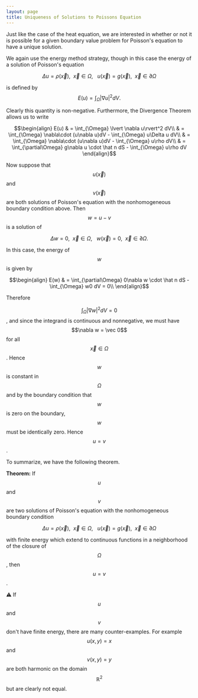 ```yaml
---
layout: page
title: Uniqueness of Solutions to Poissons Equation
---
```


Just like the case of the heat equation, we are interested in whether or not it
is possible for a given boundary value problem for Poisson's equation to have a
unique solution.

We again use the energy method strategy, though in this case the energy of a solution of Poisson's equation

$$\Delta u= \rho(\vec x),\ \ \vec x\in\Omega,\ \ \ u(\vec x) = g(\vec x),\ \ \vec x\in\partial\Omega$$

is defined by 
$$E(u)  = \int_{\Omega} \lvert \nabla u\rvert^2 dV.$$

Clearly this quantity is non-negative.
Furthermore, the Divergence Theorem allows us to write

$$\begin{align}
E(u)
& = \int_{\Omega} \lvert \nabla u\rvert^2 dV\\
& = \int_{\Omega} \nabla\cdot (u\nabla u)dV - \int_{\Omega} u\Delta u dV\\
& = \int_{\Omega} \nabla\cdot (u\nabla u)dV - \int_{\Omega} u\rho dV\\
& = \int_{\partial\Omega} g\nabla u \cdot \hat n dS - \int_{\Omega} u\rho dV
\end{align}$$


Now suppose that $$u(\vec x)$$ and $$v(\vec x)$$ are both solutions of Poisson's equation with the nonhomogeneous boundary condition above.
Then $$w = u-v$$ is a solution of 

$$\Delta w= 0,\ \ \vec x\in\Omega,\ \ \ w(\vec x) = 0,\ \ \vec x\in\partial\Omega.$$

In this case, the energy of $$w$$ is given by

$$\begin{align}
E(w)
& = \int_{\partial\Omega} 0\nabla w \cdot \hat n dS - \int_{\Omega} w0 dV = 0\\
\end{align}$$

Therefore

$$\int_{\Omega} \lvert \nabla w\rvert^2 dV = 0$$, and since the integrand is continuous and nonnegative, we must have $$\nabla w = \vec 0$$ for all $$\vec x\in\Omega$$.
Hence $$w$$ is constant in $$\Omega$$ and by the boundary condition that $$w$$ is zero on the boundary, $$w$$ must be identically zero.
Hence $$u=v$$.

To summarize, we have the following theorem.

**Theorem:** If $$u$$ and $$v$$ are two solutions of Poisson's equation with the nonhomogeneous boundary condition

$$\Delta u= \rho(\vec x),\ \ \vec x\in\Omega,\ \ \ u(\vec x) = g(\vec x),\ \ \vec x\in\partial\Omega$$

with finite energy which extend to continuous functions in a neighborhood of the closure of $$\Omega$$, then $$u=v$$.

:warning: If $$u$$ and $$v$$ don't have finite energy, there are many counter-examples.  For example $$u(x,y) = x$$ and $$v(x,y) = y$$ are both harmonic on the domain $$\mathbb R^2$$ but are clearly not equal.




